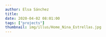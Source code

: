 ```yaml
---
author: Elsa Sánchez
title:
date: 2020-04-02 08:01:00
tags: ["projects"]
thumbnail: img/illus/Home_Nina_Estrellas.jpg
---
```

